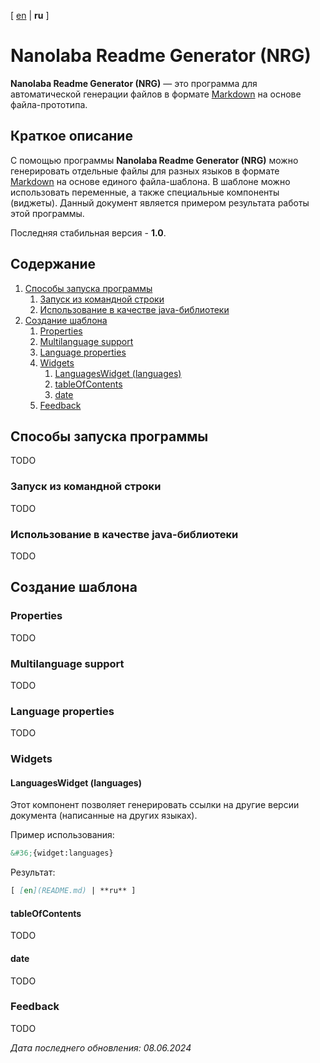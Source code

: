 <!-- This file was automatically generated by Nanolaba Readme Generator (NRG) 1.0-SNAPSHOT -->
<!-- Visit https://github.com/nanolaba/readme-generator for details -->


[ [en](README.md) | **ru** ]

# Nanolaba Readme Generator (NRG)

**Nanolaba Readme Generator (NRG)** — это программа для автоматической генерации файлов в формате
[Markdown]( https://en.wikipedia.org/wiki/Markdown) на основе файла-прототипа.

## Краткое описание

С помощью программы **Nanolaba Readme Generator (NRG)** можно генерировать отдельные файлы для разных языков в формате
[Markdown]( https://en.wikipedia.org/wiki/Markdown) на основе единого файла-шаблона.
В шаблоне можно использовать переменные, а также специальные компоненты (виджеты).
Данный документ является примером результата работы этой программы.

Последняя стабильная версия - **1.0**.

## Содержание

1. [Способы запуска программы](#способы-запуска-программы)
    1. [Запуск из командной строки](#запуск-из-командной-строки)
    2. [Использование в качестве java-библиотеки](#использование-в-качестве-java-библиотеки)
2. [Создание шаблона](#создание-шаблона)
	1. [Properties](#properties)
	2. [Multilanguage support](#multilanguage-support)
	3. [Language properties](#language-properties)
	4. [Widgets](#widgets)
        1. [LanguagesWidget (languages)](#languageswidget-languages)
        1. [tableOfContents](#tableofcontents)
        2. [date](#date)
    1. [Feedback](#feedback)

## Способы запуска программы

TODO

### Запуск из командной строки

TODO

### Использование в качестве java-библиотеки

TODO

## Создание шаблона

### Properties

TODO

### Multilanguage support

TODO

### Language properties

TODO

### Widgets

#### LanguagesWidget (languages)

Этот компонент позволяет генерировать ссылки на другие версии документа (написанные на других языках).

Пример использования:

```markdown
&#36;{widget:languages}
```

Результат:

```markdown
[ [en](README.md) | **ru** ]
```

#### tableOfContents

TODO

#### date

TODO

### Feedback

TODO

*Дата последнего обновления: 08.06.2024*
